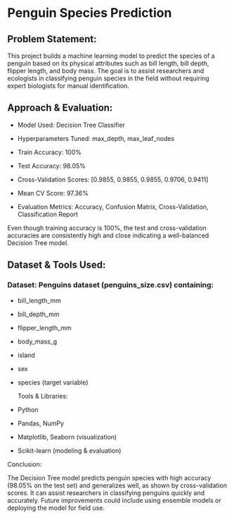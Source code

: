 # Penguin Species Prediction


## Problem Statement:
This project builds a machine learning model to predict the species of a penguin based on its physical attributes such as bill length, bill depth, flipper length, and body mass.
The goal is to assist researchers and ecologists in classifying penguin species in the field without requiring expert biologists for manual identification.



## Approach & Evaluation:


-	Model Used: Decision Tree Classifier


-	Hyperparameters Tuned: max_depth, max_leaf_nodes


-	Train Accuracy: 100%


-	Test Accuracy: 98.05%


-	Cross-Validation Scores: [0.9855, 0.9855, 0.9855, 0.9706, 0.9411]


-	Mean CV Score: 97.36%


-	Evaluation Metrics: Accuracy, Confusion Matrix, Cross-Validation, Classification Report



Even though training accuracy is 100%, the test and cross-validation accuracies are consistently high and close indicating a well-balanced Decision Tree model.





## Dataset & Tools Used:


### 	Dataset: Penguins dataset (penguins_size.csv) containing:


-  bill_length_mm
  

-  bill_depth_mm

  
-	flipper_length_mm


-	body_mass_g


-	island


-	sex


-	species (target variable)




	Tools & Libraries:


-	Python

  
-	Pandas, NumPy

  
-	Matplotlib, Seaborn (visualization)

  
-	Scikit-learn (modeling & evaluation)


Conclusion:


The Decision Tree model predicts penguin species with high accuracy (98.05% on the test set) and generalizes well, as shown by cross-validation scores. It can assist researchers in classifying penguins quickly and accurately. Future improvements could include using ensemble models or deploying the model for field use.

